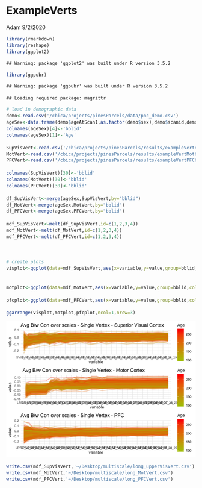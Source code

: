 ExampleVerts
================
Adam
9/2/2020

``` r
library(rmarkdown)
library(reshape)
library(ggplot2)
```

    ## Warning: package 'ggplot2' was built under R version 3.5.2

``` r
library(ggpubr)
```

    ## Warning: package 'ggpubr' was built under R version 3.5.2

    ## Loading required package: magrittr

``` r
# load in demographic data
demo<-read.csv('/cbica/projects/pinesParcels/data/pnc_demo.csv')
ageSex<-data.frame(demo$ageAtScan1,as.factor(demo$sex),demo$scanid,demo$bblid)
colnames(ageSex)[4]<-'bblid'
colnames(ageSex)[1]<-'Age'

SupVisVert<-read.csv('/cbica/projects/pinesParcels/results/exampleVertVisbw.csv')
MotVert<-read.csv('/cbica/projects/pinesParcels/results/exampleVertMotbw.csv')
PFCVert<-read.csv('/cbica/projects/pinesParcels/results/exampleVertPFCbw.csv')

colnames(SupVisVert)[30]<-'bblid'
colnames(MotVert)[30]<-'bblid'
colnames(PFCVert)[30]<-'bblid'

df_SupVisVert<-merge(ageSex,SupVisVert,by="bblid")
df_MotVert<-merge(ageSex,MotVert,by="bblid")
df_PFCVert<-merge(ageSex,PFCVert,by="bblid")

mdf_SupVisVert<-melt(df_SupVisVert,id=c(1,2,3,4))
mdf_MotVert<-melt(df_MotVert,id=c(1,2,3,4))
mdf_PFCVert<-melt(df_PFCVert,id=c(1,2,3,4))



# create plots
visplot<-ggplot(data=mdf_SupVisVert,aes(x=variable,y=value,group=bblid,color=Age)) +geom_line(alpha = 0.3,size=1)+ scale_color_gradient2(low = "green", mid = 'green', high = "red") + theme_minimal()+labs(title="Avg B/w Con over scales - Single Vertex - Superior Visual Cortex")


motplot<-ggplot(data=mdf_MotVert,aes(x=variable,y=value,group=bblid,color=Age)) +geom_line(alpha = 0.3,size=1)+ scale_color_gradient2(low = "green", mid = 'green', high = "red") + theme_minimal()+labs(title="Avg B/w Con over scales - Single Vertex - Motor Cortex")

pfcplot<-ggplot(data=mdf_PFCVert,aes(x=variable,y=value,group=bblid,color=Age)) +geom_line(alpha = 0.3,size=1)+ scale_color_gradient2(low = "green", mid = 'green', high = "red") + theme_minimal()+labs(title="Avg B/w Con over scales - Single Vertex - PFC ")

ggarrange(visplot,motplot,pfcplot,ncol=1,nrow=3)
```

![](VertexLevelSubjectOverScales_files/figure-markdown_github/unnamed-chunk-1-1.png)

``` r
write.csv(mdf_SupVisVert,'~/Desktop/multiscale/long_upperVisVert.csv')
write.csv(mdf_MotVert,'~/Desktop/multiscale/long_MotVert.csv')
write.csv(mdf_PFCVert,'~/Desktop/multiscale/long_PFCVert.csv')
```
